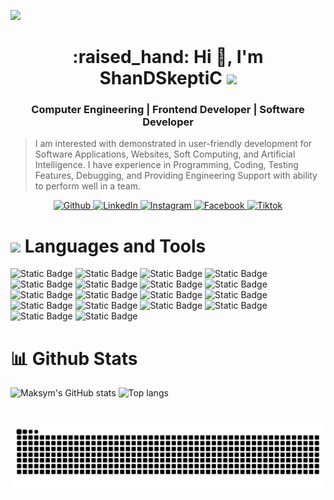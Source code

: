 ![](https://raw.githubusercontent.com/halfrost/halfrost/master/icons/header_.png)
<h1 align="center"> :raised_hand: Hi 🐧, I'm ShanDSkeptiC <img src="https://media.giphy.com/media/mGcNjsfWAjY5AEZNw6/giphy.gif" width="50"> </h1>
<h3 align="center">Computer Engineering | Frontend Developer | Software Developer</h3>

> I am interested with demonstrated in user-friendly development for Software Applications, Websites, Soft Computing, and Artificial Intelligence. I have experience in Programming, Coding, Testing Features, Debugging, and Providing Engineering Support with ability to perform well in a team.

<p align="center">
    <a href="https://github.com/shandskeptic" target="_blank">
        <img alt="Github" src="https://img.shields.io/badge/GitHub-%2312100E.svg?&style=for-the-badge&logo=Github&logoColor=white" />
    </a> 
    <a href="https://linkedin.com/in/shandyka-oka-yulistianto-989279295" target="_blank">
        <img alt="LinkedIn" src="https://img.shields.io/badge/linkedin-%2312100E.svg?&style=for-the-badge&logo=linkedin&logoColor=white" />
    </a>
    <a href="https://instagram.com/shandskeptic" target="_blank">
        <img alt="Instagram" src="https://img.shields.io/badge/Instagram-000000?style=for-the-badge&logo=instagram&logoColor=white" />
    </a>
    <a href="https://facebook.com/shandskeptic" target="_blank">
        <img alt="Facebook" src="https://img.shields.io/badge/Facebook-000000?style=for-the-badge&logo=facebook&logoColor=white" />
    </a>
    <a href="https://tiktok.com/@shandskeptic" target="_blank">
        <img alt="Tiktok" src="https://img.shields.io/badge/TikTok-000000?style=for-the-badge&logo=tiktok&logoColor=white" />
    </a>
</p>

#

# <img src="https://media.giphy.com/media/VgCDAzcKvsR6OM0uWg/giphy.gif" width="50"> Languages and Tools

![Static Badge](https://img.shields.io/badge/CSS3-%231572B6?style=for-the-badge&logo=css3)
![Static Badge](https://img.shields.io/badge/HTML5-%23E34F26?style=for-the-badge&logo=html5&logoColor=white)
![Static Badge](https://img.shields.io/badge/Javascript-%23323330?style=for-the-badge&logo=javascript)
![Static Badge](https://img.shields.io/badge/Typescript-%233178C6?style=for-the-badge&logo=typescript&logoColor=white)
![Static Badge](https://img.shields.io/badge/React-20232A?style=for-the-badge&logo=react)
![Static Badge](https://img.shields.io/badge/Tailwind%20CSS-%2306B6D4?style=for-the-badge&logo=tailwindcss&logoColor=white)
![Static Badge](https://img.shields.io/badge/Next.js-%23000000?style=for-the-badge&logo=nextdotjs&logoColor=white)
![Static Badge](https://img.shields.io/badge/Node.js-%235FA04E?style=for-the-badge&logo=nodedotjs&logoColor=white)
![Static Badge](https://img.shields.io/badge/Python-%233776AB?style=for-the-badge&logo=python&logoColor=white)
![Static Badge](https://img.shields.io/badge/MongoDB-%2347A248?style=for-the-badge&logo=mongodb&logoColor=white)
![Static Badge](https://img.shields.io/badge/MySQL-%234479A1?style=for-the-badge&logo=mysql&logoColor=white)
![Static Badge](https://img.shields.io/badge/PostgreSQL-%234169E1?style=for-the-badge&logo=postgresql&logoColor=white)
![Static Badge](https://img.shields.io/badge/Git-%23F05032?style=for-the-badge&logo=git&logoColor=white)
![Static Badge](https://img.shields.io/badge/Postman-%23FF6C37?style=for-the-badge&logo=postman&logoColor=white)
![Static Badge](https://img.shields.io/badge/Heroku-%23430098?style=for-the-badge&logo=heroku&logoColor=white)
![Static Badge](https://img.shields.io/badge/Firebase-%23DD2C00?style=for-the-badge&logo=firebase&logoColor=white)
![Static Badge](https://img.shields.io/badge/Arduino-%2300878F?style=for-the-badge&logo=arduino&logoColor=white)
![Static Badge](https://img.shields.io/badge/Linux-%234A4A55?style=for-the-badge&logo=linux&logoColor=white)

#

# 📊 Github Stats

<div align="left">
<img alt="Maksym's GitHub stats" src="https://github-readme-stats.vercel.app/api?username=shandskeptic&show_icons=true&theme=white"/>
<img alt="Top langs" src="https://github-readme-stats.vercel.app/api/top-langs/?username=shandskeptic&layout=compact&&langs_count=8"/>
</div>

###

<br clear="both">

<img src="https://raw.githubusercontent.com/shandskeptic/shandskeptic/output/snake.svg" alt="Snake animation" />

###
